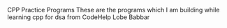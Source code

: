 CPP Practice Programs
These are the programs which I am building while learning cpp for dsa from CodeHelp Lobe Babbar

